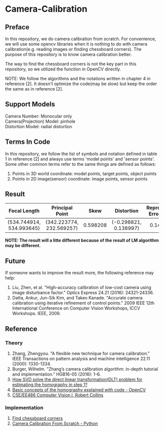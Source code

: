 # Camera-Calibration
## Preface
In this repository, we do camera calibration from scratch. For convenience, 
we will use some opencv libraries when it is nothing to do with camera calibration(e.g. reading images or finding 
chessboard corners). The purpose of this repository is to know camera calibration better.  

The way to find the chessboard corners is not the key part in this repository, so we utilized the function in OpenCV directly.

NOTE: We follow the algorithms and the notations written in chapter 4 in reference [2].
It doesn't optimize the code(may be slow) but keep the order the same as in reference [2].

## Support Models
Camera Number: Monocular only  
Camera(Projection) Model: pinhole  
Distortion Model: radial distortion  

## Terms In Code
In this repository, we follow the list of symbols and notation defined in table 1 in reference [2] and 
always use terms 'model points' and 'sensor points'.  
Some other common terms refer to the same things are defined as follows: 
1. Points in 3D world coordinate: model points, target points, object points
2. Points in 2D image(sensor) coordinate: image points, sensor points

## Result
| Focal Length | Principal Point | Skew | Distortion | Reprojection Error(avg.) |
| :----------: | :-------------: | :--: | :--------: | :----------------------: |
| (534.744914, 534.993645) | (342.223774, 232.569257) | 0.598208 | (-0.298821, 0.138997) | 0.143098 |

**NOTE: The result will a litte different because of the result of LM algorithm may be different.**

## Future
If someone wants to improve the result more, the following reference may help:  
1. Liu, Zhen, et al. "High-accuracy calibration of low-cost camera using image disturbance factor." Optics Express 24.21 (2016): 24321-24336.
2. Datta, Ankur, Jun-Sik Kim, and Takeo Kanade. "Accurate camera calibration using iterative refinement of control points." 2009 IEEE 12th International Conference on Computer Vision Workshops, ICCV Workshops. IEEE, 2009.

## Reference
### Theory
1. Zhang, Zhengyou. "A flexible new technique for camera calibration." IEEE Transactions on pattern analysis and machine intelligence 22.11 (2000): 1330-1334.
2. Burger, Wilhelm. "Zhang’s camera calibration algorithm: in-depth tutorial and implementation." HGB16-05 (2016): 1-6.
3. [How SVD solve the direct linear transformation(DLT) problem for estimating the homography in step 1?](https://math.stackexchange.com/questions/772039/how-does-the-svd-solve-the-least-squares-problem/2173715#2173715)
4. [Basic concepts of the homography explained with code - OpenCV](https://docs.opencv.org/4.x/d9/dab/tutorial_homography.html#lecture_16)
5. [CSE/EE486 Computer Vision I, Robert Collins](https://www.cse.psu.edu/~rtc12/CSE486/)

### Implementation
1. [Find chessboard corners](https://docs.opencv.org/4.x/dc/dbb/tutorial_py_calibration.html)
2. [Camera Calibration From Scratch - Python](https://github.com/goldbema/CameraCalibration)
